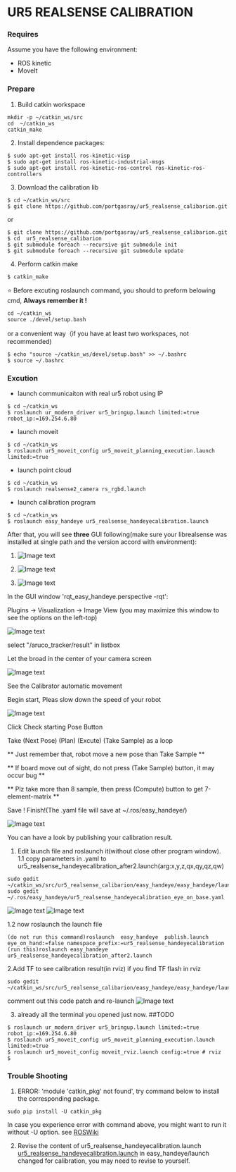 # UR5 REALSENSE CALIBRATION


### Requires

Assume you have the following environment:

* ROS kinetic
* MoveIt 

### Prepare
1. Build catkin workspace

```
mkdir -p ~/catkin_ws/src
cd  ~/catkin_ws
catkin_make
```

2. Install dependence packages:

```
$ sudo apt-get install ros-kinetic-visp
$ sudo apt-get install ros-kinetic-industrial-msgs
$ sudo apt-get install ros-kinetic-ros-control ros-kinetic-ros-controllers
```


3. Download the calibration lib
```
$ cd ~/catkin_ws/src
$ git clone https://github.com/portgasray/ur5_realsense_calibarion.git
```
or
```
$ git clone https://github.com/portgasray/ur5_realsense_calibarion.git
$ cd  ur5_realsense_calibarion
$ git submodule foreach --recursive git submodule init
$ git submodule foreach --recursive git submodule update
```
4. Perform catkin make
```
$ catkin_make
```

:star: Before excuting roslaunch command, you should to preform belowing cmd, **Always remember it !**

```
cd ~/catkin_ws
source ./devel/setup.bash
```
or a convenient way（if you have at least two workspaces, not recommended)
```
$ echo "source ~/catkin_ws/devel/setup.bash" >> ~/.bashrc
$ source ~/.bashrc
```
### Excution

* launch communicaiton with real ur5 robot using IP
```
$ cd ~/catkin_ws
$ roslaunch ur_modern_driver ur5_bringup.launch limited:=true robot_ip:=169.254.6.80
```

* launch moveit 
```
$ cd ~/catkin_ws
$ roslaunch ur5_moveit_config ur5_moveit_planning_execution.launch limited:=true
```
* launch point cloud
```
$ cd ~/catkin_ws
$ roslaunch realsense2_camera rs_rgbd.launch
```
* launch calibration program
```
$ cd ~/catkin_ws
$ roslaunch easy_handeye ur5_realsense_handeyecalibration.launch
```

After that, you will see **three** GUI following(make sure your librealsense was installed at single path and the version accord with environment):

1. ![Image text](./images/automatic_movement.png)

2. ![Image text](./images/easy_handeye.png)

3. ![Image text](./images/rviz.png)

In the GUI window 'rqt_easy_handeye.perspective -rqt': 

Plugins ->  Visualization -> Image View
(you may maximize this window to see the options on the left-top)

![Image text](./images/rqt_image_viewer.jpg)

select "/aruco_tracker/result" in listbox

Let the  broad in the center of your camera screen

![Image text](./images/center_of_screen.jpg)

See the Calibrator automatic movement 

Begin start, Pleas slow down the speed of your robot

![Image text](./images/automatic_movement.png)

Click Check starting Pose Button

Take (Next Pose) (Plan) (Excute) (Take Sample) as a loop

** Just remember that, robot move a new pose than Take  Sample **

** If board move out of sight, do not press (Take Sample) button, it may occur bug **

** Plz take more than 8 sample, then press (Compute) button to get 7-element-matrix **

 Save ! Finish!(The .yaml file will save at ~/.ros/easy_handeye/)

![Image text](./images/loop.png)

You can have a look by publishing your calibration result.

1. Edit launch file and roslaunch it(without close other program window).
 1.1 copy parameters in .yaml to ur5_realsense_handeyecalibration_after2.launch(arg:x,y,z,qx,qy,qz,qw)
 ```
 sudo gedit ~/catkin_ws/src/ur5_realsense_calibarion/easy_handeye/easy_handeye/launch/ur5_realsense_handeyecalibration_after2.launch
 sudo gedit ~/.ros/easy_handeye/ur5_realsense_handeyecalibration_eye_on_base.yaml
 ```
 ![Image text](./images/copy_matrix_to_launch1.png)
 ![Image text](./images/copy_matrix_to_launch2.png)
 
 1.2 now roslaunch the launch file
```
(do not run this command)roslaunch  easy_handeye  publish.launch eye_on_hand:=false namespace_prefix:=ur5_realsense_handeyecalibration
(run this)roslaunch easy_handeye ur5_realsense_handeyecalibration_after2.launch 
```
2.Add TF to see calibration result(in rviz)
 if you find TF flash in rviz
```
sudo gedit ~/catkin_ws/src/ur5_realsense_calibarion/easy_handeye/easy_handeye/launch/calibrate.launch
```
comment out this code patch and re-launch
![Image text](./images/calibrate_launch_comment_out.png)

3. already all the terminal you opened just now.  ##TODO

```
$ roslaunch ur_modern_driver ur5_bringup.launch limited:=true robot_ip:=169.254.6.80
$ roslaunch ur5_moveit_config ur5_moveit_planning_execution.launch limited:=true
$ roslaunch ur5_moveit_config moveit_rviz.launch config:=true # rviz
$ 
```

### Trouble Shooting

1. ERROR: 'module 'catkin_pkg' not found', try command below to install the corresponding package.
```
sudo pip install -U catkin_pkg
```
In case you experience error with command above, you might want to run it without -U option. see [ROSWiki](http://wiki.ros.org/catkin_pkg)
 
2. Revise the content of ur5_realsense_handeyecalibration.launch
[ur5_realsense_handeyecalibration.launch](https://github.com/portgasray/easy_handeye/blob/5ee30dd50f250452cdc56bfe8f4a7597f9d0b6d6/easy_handeye/launch/ur5_realsense_handeyecalibration.launch) in easy_handeye/launch changed for calibration, you may need to revise to yourself. 



